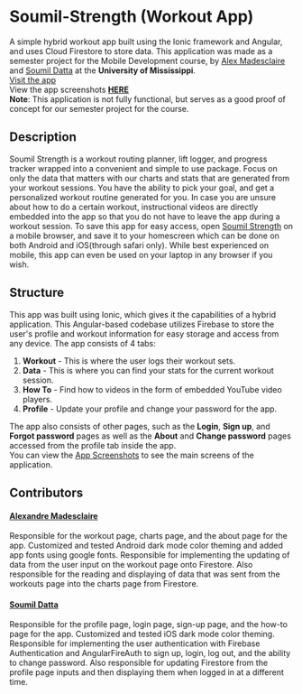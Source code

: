 # Soumil-Strength (Workout App)
A simple hybrid workout app built using the Ionic framework and Angular, and uses Cloud Firestore to store data. 
This application was made as a semester project for the Mobile Development course, by [Alex Madesclaire](https://github.com/amadesclaire) and [Soumil Datta](https://github.com/soumildatta) at the **University of Mississippi**.    
[Visit the app](https://soumil-strength.web.app)  
View the app screenshots [**HERE**](screenshots/README.md)   
**Note**: This application is not fully functional, but serves as a good proof of concept for our semester project for the course. 

## Description
Soumil Strength is a workout routing planner, lift logger, and progress tracker wrapped into a convenient and simple to use package. Focus on only the data that matters with our charts and stats that are generated from your workout sessions.
You have the ability to pick your goal, and get a personalized workout routine generated for you. In case you are unsure about how to do a certain workout, instructional videos are 
directly embedded into the app so that you do not have to leave the app during a workout session. To save this app for easy access, open [Soumil Strength](https://soumil-strength.web.app) on a mobile 
browser, and save it to your homescreen which can be done on both Android and iOS(through safari only). While best experienced on mobile, this app can even be used on your laptop in any browser if you wish.

## Structure 
This app was built using Ionic, which gives it the capabilities of a hybrid application. This Angular-based codebase utilizes Firebase to store the user's profile and workout information for easy storage and access from any device. 
The app consists of 4 tabs: 
1. **Workout** - This is where the user logs their workout sets. 
2. **Data** - This is where you can find your stats for the current workout session.
3. **How To** - Find how to videos in the form of embedded YouTube video players. 
4. **Profile** - Update your profile and change your password for the app.

The app also consists of other pages, such as the **Login**, **Sign up**, and **Forgot password** pages as well as the **About** and **Change password** pages accessed from the profile tab inside the app.   
You can view the [App Screenshots](screenshots/README.md) to  see the main screens of the application.

## Contributors
#### [Alexandre Madesclaire](https://github.com/amadesclaire)
Responsible for the workout page, charts page, and the about page for the app.
Customized and tested Android dark mode color theming and added app fonts using google fonts. 
Responsible for implementing the updating of data from the user input on the workout page onto Firestore.
Also responsible for the reading and displaying of data that was sent from the workouts page into the charts page from Firestore.


#### [Soumil Datta](https://github.com/soumildatta)
Responsible for the profile page, login page, sign-up page, and the how-to page for the app. 
Customized and tested iOS dark mode color theming.
Responsible for implementing the user authentication with Firebase Authentication and AngularFireAuth to sign up, login, log out, and the ability to change password. 
Also responsible for updating Firestore from the profile page inputs and then displaying them when logged in at a different time. 
